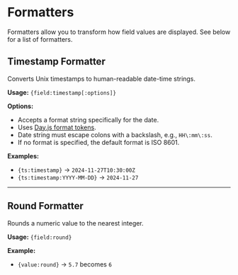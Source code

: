 # Formatters

Formatters allow you to transform how field values are displayed. See below for a list of
formatters.

## Timestamp Formatter

Converts Unix timestamps to human-readable date-time strings.

**Usage:**
`{field:timestamp[:options]}`

**Options:**
- Accepts a format string specifically for the date.
- Uses [Day.js format tokens](https://day.js.org/docs/en/display/format).
- Date string must escape colons with a backslash, e.g., `HH\:mm\:ss`.
- If no format is specified, the default format is ISO 8601.

**Examples:**
- `{ts:timestamp}` → `2024-11-27T10:30:00Z`
- `{ts:timestamp:YYYY-MM-DD}` → `2024-11-27`

---

## Round Formatter

Rounds a numeric value to the nearest integer.

**Usage:**
`{field:round}`

**Example:**
- `{value:round}` → `5.7` becomes `6`
